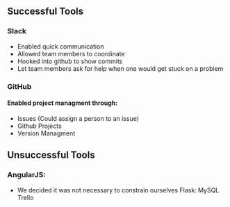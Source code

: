 ## Successful Tools
### Slack
- Enabled quick communication
- Allowed team members to coordinate
- Hooked into github to show commits
- Let team members ask for help when one would get stuck on a problem

### GitHub
#### Enabled project managment through: ####
- Issues (Could assign a person to an issue)
- Github Projects
- Version Managment
  
## Unsuccessful Tools
### AngularJS:
- We decided it was not necessary to constrain ourselves 
    Flask:
    MySQL
  Trello
  
